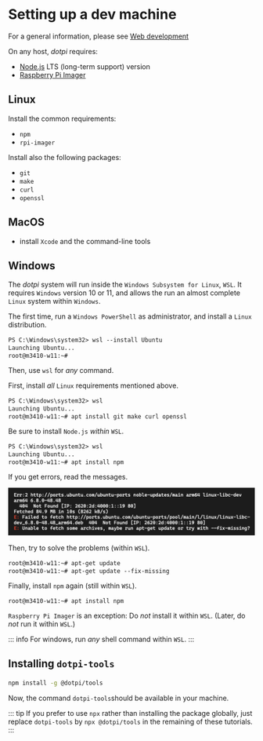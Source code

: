# Setting up a dev machine

For a general information, please see [Web development](https://ircam-ismm.github.io/webaudio-tutorials/first-steps/setting-up-environment.html)

On any host, _dotpi_ requires:

- [Node.js](https://nodejs.org/) LTS (long-term support) version
- [Raspberry Pi Imager](https://www.raspberrypi.com/software/)

## Linux

Install the common requirements:

- `npm`
- `rpi-imager`

Install also the following packages:

- `git`
- `make`
- `curl`
- `openssl`

## MacOS

- install `Xcode` and the command-line tools

## Windows

The _dotpi_ system will run inside the `Windows Subsystem for Linux`, `WSL`. It requires `Windows` version 10 or 11, and allows the run an almost complete `Linux` system within `Windows`.

The first time, run a `Windows PowerShell` as administrator, and install a `Linux` distribution.

```
PS C:\Windows\system32> wsl --install Ubuntu
Launching Ubuntu...
root@m3410-w11:~#
```

Then, use `wsl` for _any_ command.

First, install _all_ `Linux` requirements mentioned above.

```
PS C:\Windows\system32> wsl
Launching Ubuntu...
root@m3410-w11:~# apt install git make curl openssl
```

Be sure to install `Node.js` _within_ `WSL`.

```
PS C:\Windows\system32> wsl
Launching Ubuntu...
root@m3410-w11:~# apt install npm
```

If you get errors, read the messages.

![windows-apt-get-error-fix-missing](./assets/setting-up-dev-machine/windows_apt_install_npm_error_fix_missing.png)

Then, try to solve the problems (within `WSL`).

```
root@m3410-w11:~# apt-get update
root@m3410-w11:~# apt-get update --fix-missing
```

Finally, install `npm` again (still within `WSL`).

```
root@m3410-w11:~# apt install npm
```

`Raspberry Pi Imager` is an exception: Do _not_ install it within `WSL`. (Later, do _not_ run it within `WSL`.)

::: info
For windows, run _any_ shell command within `WSL`.
:::

## Installing `dotpi-tools`

```sh
npm install -g @dotpi/tools
```

Now, the command `dotpi-tools`should be available in your machine.

::: tip
If you prefer to use `npx` rather than installing the package globally, just replace `dotpi-tools` by `npx @dotpi/tools` in the remaining of these tutorials.
:::
